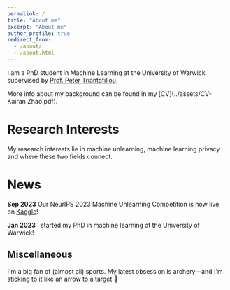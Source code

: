 ```yaml
---
permalink: /
title: "About me"
excerpt: "About me"
author_profile: true
redirect_from: 
  - /about/
  - /about.html
---
```


I am a PhD student in Machine Learning at the University of Warwick supervised by [Prof. Peter Triantafillou](https://warwick.ac.uk/fac/sci/dcs/people/peter_triantafillou/). 

More info about my background can be found in my [CV](../assets/CV-Kairan Zhao.pdf).


**Research Interests**
======
My research interests lie in machine unlearning, machine learning privacy and where these two fields connect.

**News**
======
**Sep 2023** Our NeurIPS 2023 Machine Unlearning Competition is now live on [Kaggle](https://www.kaggle.com/competitions/neurips-2023-machine-unlearning)!

**Jan 2023** I started my PhD in machine learning at the University of Warwick!




Miscellaneous
------
I'm a big fan of (almost all) sports. My latest obsession is archery—and I'm sticking to it like an arrow to a target 🏹



